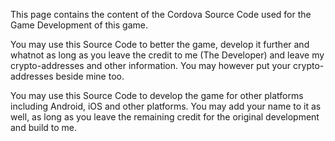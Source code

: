 This page contains the content of the Cordova Source Code used for the Game Development of this game. 

You may use this Source Code to better the game, develop it further and whatnot as long as you leave the credit to me (The Developer) and leave my crypto-addresses and other information. You may however put your crypto-addresses beside mine too.

You may use this Source Code to develop the game for other platforms including Android, iOS and other platforms. You may add your name to it as well, as long as you leave the remaining credit for the original development and build to me.
